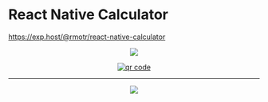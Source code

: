 # React Native Calculator

<p>
  <a href="https://exp.host/@rmotr/react-native-calculator" target="_blank">
    https://exp.host/@rmotr/react-native-calculator
  </a>
</p>

<p align="center">
  <img src="http://i.imgur.com/lomg4hK.png">
</p>

<p align='center'>
  <a href="https://exp.host/@rmotr/react-native-calculator" target="_blank">
    <img src="http://api.qrserver.com/v1/create-qr-code/?color=000000&amp;bgcolor=FFFFFF&amp;data=https%3A%2F%2Fexpo.io%2F%40rmotr%2Freact-native-calculator&amp;qzone=1&amp;margin=0&amp;size=400x400&amp;ecc=L" alt="qr code" />
  </a>
</p>

---
<p align="center">
  <a href="https://rmotr.com" target="_blank">
    <img src="http://i.imgur.com/JEIGdC6.png">
  </a>
</p>
